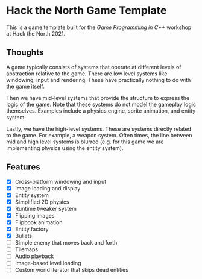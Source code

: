 # Hack the North Game Template

This is a game template built for the *Game Programming in C++* workshop at
Hack the North 2021.

## Thoughts

A game typically consists of systems that operate at different levels of abstraction
relative to the game. There are low level systems like windowing, input and rendering.
These have practically nothing to do with the game itself.

Then we have mid-level systems that provide the structure to express the logic of the
game. Note that these systems do not model the gameplay logic themselves. Examples
include a physics engine, sprite animation, and entity system.

Lastly, we have the high-level systems. These are systems directly related to the game.
For example, a weapon system. Often times, the line between mid and high level 
systems is blurred (e.g. for this game we are implementing physics using the entity
system).

## Features

- [x] Cross-platform windowing and input
- [x] Image loading and display
- [x] Entity system
- [x] Simplified 2D physics
- [x] Runtime tweaker system
- [x] Flipping images
- [x] Flipbook animation
- [x] Entity factory
- [x] Bullets
- [ ] Simple enemy that moves back and forth
- [ ] Tilemaps
- [ ] Audio playback
- [ ] Image-based level loading
- [ ] Custom world iterator that skips dead entities
